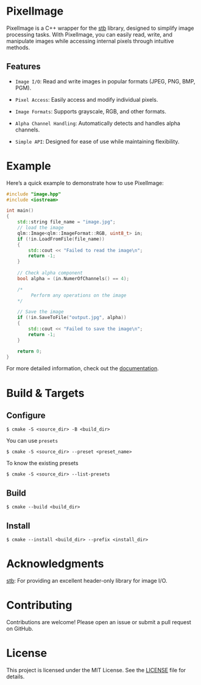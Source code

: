 # PixelImage
PixelImage is a C++ wrapper for the [stb](https://github.com/nothings/stb) library, designed to simplify image processing tasks. With PixelImage, you can easily read, write, and manipulate images while accessing internal pixels through intuitive methods.

## Features
- `Image I/O`: Read and write images in popular formats (JPEG, PNG, BMP, PGM).

- `Pixel Access`: Easily access and modify individual pixels.

- `Image Formats`: Supports grayscale, RGB, and other formats.

- `Alpha Channel Handling`: Automatically detects and handles alpha channels.

- `Simple API`: Designed for ease of use while maintaining flexibility.

# Example
Here’s a quick example to demonstrate how to use PixelImage:

```c++
#include "image.hpp"
#include <iostream>

int main() 
{
	std::string file_name = "image.jpg";
	// load the image
	qlm::Image<qlm::ImageFormat::RGB, uint8_t> in;
	if (!in.LoadFromFile(file_name))
	{
		std::cout << "Failed to read the image\n";
		return -1;
	}
    
	// Check alpha component
    bool alpha = (in.NumerOfChannels() == 4);

    /*
         Perform any operations on the image
    */

    // Save the image
    if (!in.SaveToFile("output.jpg", alpha))
    {
        std::cout << "Failed to save the image\n";
        return -1;
    }

    return 0;
}
```
For more detailed information, check out the [documentation](./doc).

# Build & Targets

## Configure 
    $ cmake -S <source_dir> -B <build_dir>

You can use `presets`

    $ cmake -S <source_dir> --preset <preset_name>

To know the existing presets

    $ cmake -S <source_dir> --list-presets

## Build
    $ cmake --build <build_dir>

## Install
    $ cmake --install <build_dir> --prefix <install_dir>

# Acknowledgments
[stb](https://github.com/nothings/stb): For providing an excellent header-only library for image I/O.

# Contributing
Contributions are welcome! Please open an issue or submit a pull request on GitHub.

# License
This project is licensed under the MIT License. See the [LICENSE](LICENSE) file for details.